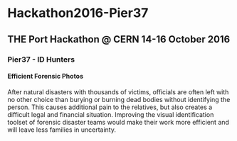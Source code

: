 # Hackathon2016-Pier37

## THE Port Hackathon @ CERN 14-16 October 2016

### Pier37 - ID Hunters


#### Efficient Forensic Photos

After natural disasters with thousands of victims, officials are often left with no other choice than burying or burning dead bodies without identifying the person. This causes additional pain to the relatives, but also creates a difficult legal and financial situation. Improving the visual identification toolset of forensic disaster teams would make their work more efficient and will leave less families in uncertainty.
